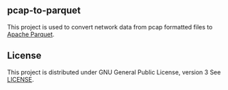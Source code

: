 ## pcap-to-parquet
This project is used to convert network data from pcap formatted files to [Apache Parquet](https://parquet.apache.org/).

## License

This project is distributed under GNU General Public License, version 3
See [LICENSE](LICENSE).